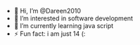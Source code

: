 - 👋 Hi, I’m @Dareen2010
- 👀 I’m interested in software development
- 🌱 I’m currently learning java script
- ⚡ Fun fact: i am just 14 (:

<!---
Dareen2010/Dareen2010 is a ✨ special ✨ repository because its `README.md` (this file) appears on your GitHub profile.
You can click the Preview link to take a look at your changes.
--->
